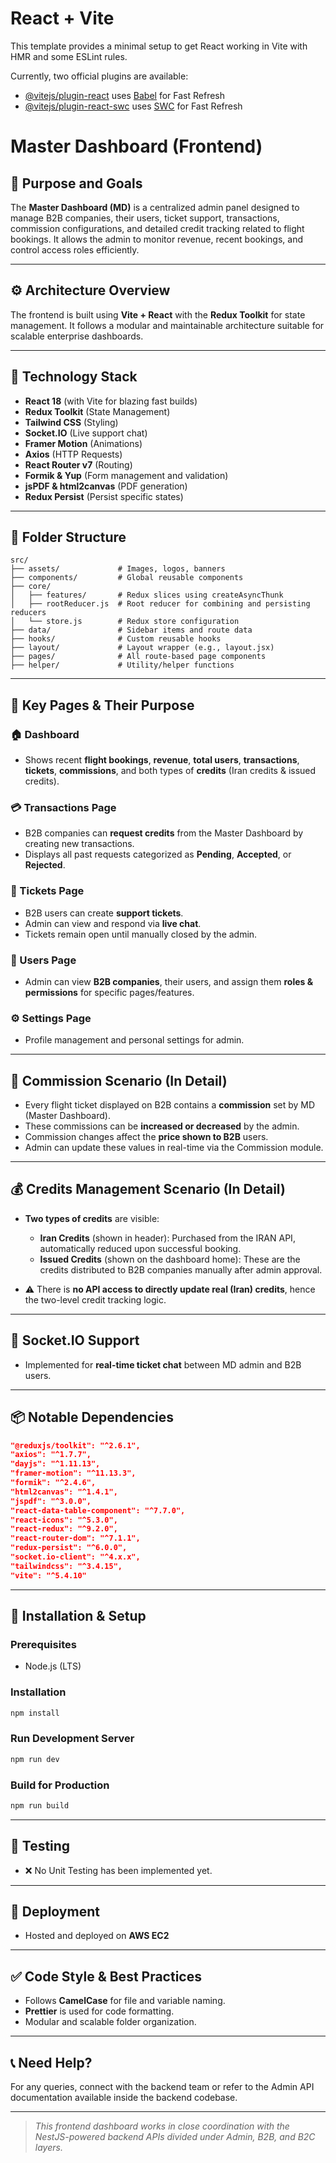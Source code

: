 # React + Vite

This template provides a minimal setup to get React working in Vite with HMR and some ESLint rules.

Currently, two official plugins are available:

- [@vitejs/plugin-react](https://github.com/vitejs/vite-plugin-react/blob/main/packages/plugin-react/README.md) uses [Babel](https://babeljs.io/) for Fast Refresh
- [@vitejs/plugin-react-swc](https://github.com/vitejs/vite-plugin-react-swc) uses [SWC](https://swc.rs/) for Fast Refresh

# Master Dashboard (Frontend)

## 📌 Purpose and Goals

The **Master Dashboard (MD)** is a centralized admin panel designed to manage B2B companies, their users, ticket support, transactions, commission configurations, and detailed credit tracking related to flight bookings. It allows the admin to monitor revenue, recent bookings, and control access roles efficiently.

---

## ⚙️ Architecture Overview

The frontend is built using **Vite + React** with the **Redux Toolkit** for state management. It follows a modular and maintainable architecture suitable for scalable enterprise dashboards.

---

## 🧱 Technology Stack

* **React 18** (with Vite for blazing fast builds)
* **Redux Toolkit** (State Management)
* **Tailwind CSS** (Styling)
* **Socket.IO** (Live support chat)
* **Framer Motion** (Animations)
* **Axios** (HTTP Requests)
* **React Router v7** (Routing)
* **Formik & Yup** (Form management and validation)
* **jsPDF & html2canvas** (PDF generation)
* **Redux Persist** (Persist specific states)

---

## 📁 Folder Structure

```
src/
├── assets/             # Images, logos, banners
├── components/         # Global reusable components
├── core/
│   ├── features/       # Redux slices using createAsyncThunk
│   ├── rootReducer.js  # Root reducer for combining and persisting reducers
│   └── store.js        # Redux store configuration
├── data/               # Sidebar items and route data
├── hooks/              # Custom reusable hooks
├── layout/             # Layout wrapper (e.g., layout.jsx)
├── pages/              # All route-based page components
├── helper/             # Utility/helper functions
```

---

## 📑 Key Pages & Their Purpose

### 🏠 Dashboard

* Shows recent **flight bookings**, **revenue**, **total users**, **transactions**, **tickets**, **commissions**, and both types of **credits** (Iran credits & issued credits).

### 💳 Transactions Page

* B2B companies can **request credits** from the Master Dashboard by creating new transactions.
* Displays all past requests categorized as **Pending**, **Accepted**, or **Rejected**.

### 🎫 Tickets Page

* B2B users can create **support tickets**.
* Admin can view and respond via **live chat**.
* Tickets remain open until manually closed by the admin.

### 👥 Users Page

* Admin can view **B2B companies**, their users, and assign them **roles & permissions** for specific pages/features.

### ⚙️ Settings Page

* Profile management and personal settings for admin.

---

## 💼 Commission Scenario (In Detail)

* Every flight ticket displayed on B2B contains a **commission** set by MD (Master Dashboard).
* These commissions can be **increased or decreased** by the admin.
* Commission changes affect the **price shown to B2B** users.
* Admin can update these values in real-time via the Commission module.

---

## 💰 Credits Management Scenario (In Detail)

* **Two types of credits** are visible:

  * **Iran Credits** (shown in header): Purchased from the IRAN API, automatically reduced upon successful booking.
  * **Issued Credits** (shown on the dashboard home): These are the credits distributed to B2B companies manually after admin approval.

* ⚠️ There is **no API access to directly update real (Iran) credits**, hence the two-level credit tracking logic.

---

## 🔌 Socket.IO Support

* Implemented for **real-time ticket chat** between MD admin and B2B users.

---

## 📦 Notable Dependencies

```json
"@reduxjs/toolkit": "^2.6.1",
"axios": "^1.7.7",
"dayjs": "^1.11.13",
"framer-motion": "^11.13.3",
"formik": "^2.4.6",
"html2canvas": "^1.4.1",
"jspdf": "^3.0.0",
"react-data-table-component": "^7.7.0",
"react-icons": "^5.3.0",
"react-redux": "^9.2.0",
"react-router-dom": "^7.1.1",
"redux-persist": "^6.0.0",
"socket.io-client": "^4.x.x",
"tailwindcss": "^3.4.15",
"vite": "^5.4.10"
```

---

## 🚀 Installation & Setup

### Prerequisites

* Node.js (LTS)

### Installation

```bash
npm install
```

### Run Development Server

```bash
npm run dev
```

### Build for Production

```bash
npm run build
```

---

## 🧪 Testing

* ❌ No Unit Testing has been implemented yet.

---

## 🚀 Deployment

* Hosted and deployed on **AWS EC2**

---

## ✅ Code Style & Best Practices

* Follows **CamelCase** for file and variable naming.
* **Prettier** is used for code formatting.
* Modular and scalable folder organization.

---

## 📞 Need Help?

For any queries, connect with the backend team or refer to the Admin API documentation available inside the backend codebase.

---

> *This frontend dashboard works in close coordination with the NestJS-powered backend APIs divided under Admin, B2B, and B2C layers.*

